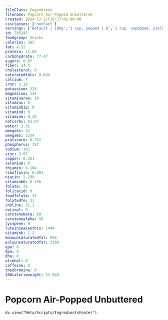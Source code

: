 ```yaml
---
fileClass: Ingredient
filename: Popcorn Air-Popped Unbuttered
created: 2024-12-21T19:27:02-06:00
cssclasses: ['nutFact']
servings: ['Default | 100g','1 cup, popped | 8','1 cup, unpopped, yields | 135','1 oz, unpopped, yields | 19','1 kernel | 0']
id: 785243
foodgroup: Snacks
calories: 385
fat: 4.52
protein: 12.89
carbohydrate: 77.47
sugars: 0.87
fiber: 14.4
cholesterol: 0
saturatedfats: 0.634
calcium: 7
iron: 3.18
potassium: 328
magnesium: 143
vitaminarae: 10
vitaminc: 0
vitaminb12: 0
vitamind: 0
vitamine: 0.29
netcarbs: 63.07
water: 3.31
omega3s: 54
omega6s: 2254
pralscore: 8.752
phosphorus: 357
sodium: 162
zinc: 3.07
copper: 0.261
selenium: 0
thiamin: 0.104
riboflavin: 0.083
niacin: 2.299
vitaminb6: 0.156
folate: 31
folicacid: 0
foodfolate: 31
folatedfe: 31
choline: 21.1
retinol: 0
carotenebeta: 89
carotenealpha: 58
lycopene: 0
luteinzeaxanthin: 1444
vitamink: 1.2
monounsaturatedfat: 946
polyunsaturatedfat: 2309
epa: 0
dpa: 0
dha: 0
alcohol: 0
caffeine: 0
theobromine: 0
200calorieweight: 51.948
---
```


# Popcorn Air-Popped Unbuttered

```dataviewjs
dv.view("Meta/Scripts/IngredientsFooter")
```